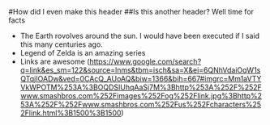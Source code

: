 #How did I even make this header
##Is this another header? Well time for facts

- The Earth rovolves around the sun. I would have been executed if I said this many centuries ago.
- Legend of Zelda is an amazing series
- Links are awesome (https://www.google.com/search?q=link&es_sm=122&source=lnms&tbm=isch&sa=X&ei=6QNhVdaiOqW1sQTqjIOADw&ved=0CAcQ_AUoAQ&biw=1366&bih=667#imgrc=Mm1aVTYVkWPOTM%253A%3BOQDSIUhqAaSj7M%3Bhttp%253A%252F%252Fwww.smashbros.com%252Fimages%252Fog%252Flink.jpg%3Bhttp%253A%252F%252Fwww.smashbros.com%252Fus%252Fcharacters%252Flink.html%3B1500%3B1500)

